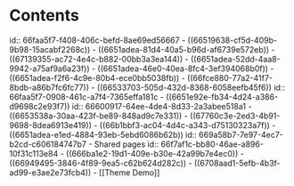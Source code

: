 # Contents
id:: 66faa5f7-f408-406c-befd-8ae69ed56667
	- ((66519638-cf5d-409b-9b98-15acabf2268c))
		- ((6651adea-81d4-40a5-b96d-af6739e572eb))
		- ((67139355-ac72-4e4c-b882-00bb3a3ea144))
		- ((6651adea-52dd-4aa8-9942-a75af9a6a23f))
		- ((6651adea-46e0-40ea-8fc4-3ef394068b0f))
		- ((6651adea-f2f6-4c9e-80b4-ece0bb5038fb))
		- ((66fce880-77a2-41f7-8bdb-a86b7fc6fc77))
	- ((66533703-505d-432d-8368-6058eefb45f6))
	  id:: 66faa5f7-0908-461c-a7f4-7365effa181c
	- ((6651e92e-fb34-4d24-a386-d9698c2e93f7))
	  id:: 66600917-64ee-4de4-8d33-2a3abee518a1
	- ((6653538a-30aa-423f-be89-848ad9c7e331))
	- ((67760c3e-2ed3-4b91-9698-8dea6913e419))
	- ((66b1bbf3-ac04-4d4c-a343-d75130323a7f))
	- ((6651adea-e1ed-4884-93eb-5ebd6086b62b))
	  id:: 669a58b7-7e97-4ec7-b2cd-c606184747b7
	- Shared pages
	  id:: 66f7af1c-bb80-46ae-a896-10f31c113e84
		- ((666ba1e2-19d1-409e-b30e-42a99b7e4ec0))
		- ((66949495-3846-4f89-9ea5-c62b624d282c))
		- ((6708aad1-5efb-4b3f-ad99-e3ae2e73fcb4))
		- [[Theme Demo]]